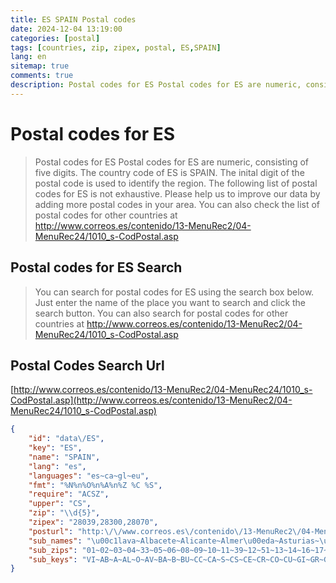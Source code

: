 ```yaml
---
title: ES SPAIN Postal codes 
date: 2024-12-04 13:19:00
categories: [postal]
tags: [countries, zip, zipex, postal, ES,SPAIN]
lang: en
sitemap: true
comments: true
description: Postal codes for ES Postal codes for ES are numeric, consisting of five digits. The country code of ES is SPAIN. The inital digit of the postal code is used to identify the region. The following list of postal codes for ES is not exhaustive. Please help us to improve our data by adding more postal codes in your area. You can also check the list of postal codes for other countries at http://www.correos.es/contenido/13-MenuRec2/04-MenuRec24/1010_s-CodPostal.asp
---
```


# Postal codes for ES
> Postal codes for ES Postal codes for ES are numeric, consisting of five digits. The country code of ES is SPAIN. The inital digit of the postal code is used to identify the region. The following list of postal codes for ES is not exhaustive. Please help us to improve our data by adding more postal codes in your area. You can also check the list of postal codes for other countries at http://www.correos.es/contenido/13-MenuRec2/04-MenuRec24/1010_s-CodPostal.asp

## Postal codes for ES Search 
> You can search for postal codes for ES using the search box below. Just enter the name of the place you want to search and click the search button. You can also search for postal codes for other countries at http://www.correos.es/contenido/13-MenuRec2/04-MenuRec24/1010_s-CodPostal.asp

## Postal Codes Search Url

[http://www.correos.es/contenido/13-MenuRec2/04-MenuRec24/1010_s-CodPostal.asp](http://www.correos.es/contenido/13-MenuRec2/04-MenuRec24/1010_s-CodPostal.asp)
```json
{
    "id": "data\/ES",
    "key": "ES",
    "name": "SPAIN",
    "lang": "es",
    "languages": "es~ca~gl~eu",
    "fmt": "%N%n%O%n%A%n%Z %C %S",
    "require": "ACSZ",
    "upper": "CS",
    "zip": "\\d{5}",
    "zipex": "28039,28300,28070",
    "posturl": "http:\/\/www.correos.es\/contenido\/13-MenuRec2\/04-MenuRec24\/1010_s-CodPostal.asp",
    "sub_names": "\u00c1lava~Albacete~Alicante~Almer\u00eda~Asturias~\u00c1vila~Badajoz~Barcelona~Burgos~C\u00e1ceres~C\u00e1diz~Cantabria~Castell\u00f3n~Ceuta~Ciudad Real~C\u00f3rdoba~Cuenca~Girona~Granada~Guadalajara~Guip\u00fazcoa~Huelva~Huesca~Islas Baleares~Ja\u00e9n~La Coru\u00f1a~La Rioja~Las Palmas~Le\u00f3n~L\u00e9rida~Lugo~Madrid~M\u00e1laga~Melilla~Murcia~Navarra~Ourense~Palencia~Pontevedra~Salamanca~Santa Cruz de Tenerife~Segovia~Sevilla~Soria~Tarragona~Teruel~Toledo~Valencia~Valladolid~Vizcaya~Zamora~Zaragoza",
    "sub_zips": "01~02~03~04~33~05~06~08~09~10~11~39~12~51~13~14~16~17~18~19~20~21~22~07~23~15~26~35~24~25~27~28~29~52~30~31~32~34~36~37~38~40~41~26127|42~43~44~45~46~47~48~49~50",
    "sub_keys": "VI~AB~A~AL~O~AV~BA~B~BU~CC~CA~S~CS~CE~CR~CO~CU~GI~GR~GU~SS~H~HU~PM~J~C~LO~GC~LE~L~LU~M~MA~ML~MU~NA~OR~P~PO~SA~TF~SG~SE~SO~T~TE~TO~V~VA~BI~ZA~Z"
}
```
